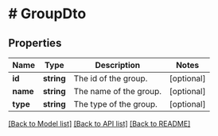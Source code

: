 # # GroupDto

## Properties

Name | Type | Description | Notes
------------ | ------------- | ------------- | -------------
**id** | **string** | The id of the group. | [optional]
**name** | **string** | The name of the group. | [optional]
**type** | **string** | The type of the group. | [optional]

[[Back to Model list]](../../README.md#models) [[Back to API list]](../../README.md#endpoints) [[Back to README]](../../README.md)
